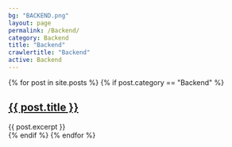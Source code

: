 ```yaml
---
bg: "BACKEND.png"
layout: page
permalink: /Backend/
category: Backend
title: "Backend"
crawlertitle: "Backend"
active: Backend
---
```

{% for post in site.posts %}
  {% if post.category == "Backend" %}
  <article class="index-page">
    <h2><a href="{{ post.url | relative_url }}">{{ post.title }}</a></h2>
    {{ post.excerpt }}
  </article>
  {% endif %}
{% endfor %}
